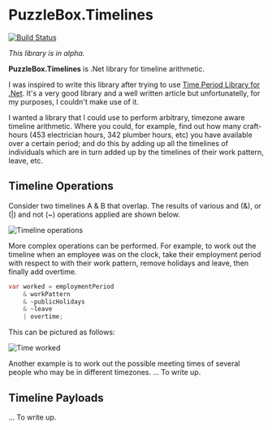 # PuzzleBox.Timelines

[![Build Status](https://dev.azure.com/jasonkstevens/PuzzleBox.Timeline/_apis/build/status/JasonKStevens.PuzzleBox.Timelines?branchName=master)](https://dev.azure.com/jasonkstevens/PuzzleBox.Timeline/_build/latest?definitionId=2&branchName=master)

_This library is in alpha._

**PuzzleBox.Timelines** is .Net library for timeline arithmetic.

I was inspired to write this library after trying to use [Time Period Library for .Net](https://www.codeproject.com/Articles/168662/Time-Period-Library-for-NET). It's a very good library and a well written article but unfortunatelly, for my purposes, I couldn't make use of it.

I wanted a library that I could use to perform arbitrary, timezone aware timeline arithmetic. Where you could, for example, find out how many craft-hours (453 electrician hours, 342 plumber hours, etc) you have available over a certain period; and do this by adding up all the timelines of individuals which are in turn added up by the timelines of their work pattern, leave, etc.

## Timeline Operations

Consider two timelines A & B that overlap. The results of various and (&), or (|) and not (~) operations applied are shown below.

![Timeline operations](https://lh3.googleusercontent.com/ipogJJce_SQEJbACaUwSQEwpJ_tMW7ehA-9q4le5ICaagI2Mc6pVJFjoKOCa9QUxjvPTg_EOHhPslkfbDjGN8BzLflDLFusaYcHzCR0aJ4Ku4DysnfMzusn5YBQA3TpFjDIy70nGTX41cd0qRxe_pYXO0TTLGQgzDfcIIVavEu6U006pdhLin3DzngiYYqTpiOTzjGMT5L7e4H-4jDylRe-1Z0ql0hdanxCTyOtmonVvguWWBHeiLD6gCXHRcliNf9MZSOWaFBBcsGABhiDe8lMpc8YcDxe6RQejaXxzNCFpablGmAAsVMjpL73kXHGFb-1YVq7XTvh3s1CbUTLLxQrrooy2-gZAkVtBeBUCsPs_mNyfN9Oaldli0lfldyqHkS2FJVRxo0nGfdtfo8j89mNiV2qV6ScoIea1hzX_pHgRvu5n6EZI-ihZEQkUrmkpHtQDMj_kpDkR0FSCS0rrB4OHJa5EWOyBizG2rEnlV4olQ_ATGBttThm6jE74suTOVtPUMO33hk-oAHwdwbGs6ybKqkdE4z5oViS4wBJacenvbFTaA2oVMUfd1wjpG8NAXZit7nQJlEsWCDpVh-Qh9mUxugA8mb0jQZMw6ZJZoeqPv1jPaWQmjLYFNw5x0PN1UX9_Mzf5Vf4jPXWRY1vutf916UJxEkj2=w551-h417-no)

More complex operations can be performed.  For example, to work out the timeline when an employee was on the clock, take their employment period with respect to with their work pattern, remove holidays and leave, then finally add overtime.

```c#
var worked = employmentPeriod
    & workPattern
    & ~publicHolidays
    & ~leave
    | overtime;
```

This can be pictured as follows:

![Time worked](https://lh3.googleusercontent.com/rpQiLFgTrC9AkVONilJRoD7tomJUXldduXm8geGxl0Kh7ZRr589BeDggC3ERSZ89USMD1gMvj82zvXbxvvdykE4SuiGcWzprSYBW24EM0R0XigC4G2vps3L5Ny-cu_15ni_d5JDub8ueTaSMiHsLuHFMHc0SAm7TBYISRcqR0jI0OGkVlFLZCEIlJEdZVYGMUI8NgmC0obkBcacxFJfPwLDZuaMPyjVb7OkGUrTnwxbbQSNx8nJuVmq65Jm_wvBgVCU37kJm2EgSHxfJb6bzF61qfx87MlcG0HQCmjOASaoGgXY5iAzRgNp3uIulj8u0gMLuWvRILvD6AKkWeCtvPApcjVPobkGlhxdzSi1_95mh3zdTXLSJhJZi2taWgwMESKLhkKnFTMij7Xxk6ccDtax-7SEVdwd9f1BmK0PCz7n2XUEFecDGpfPtXHTcMSIBPQDkskF1iK4XV9smK7uWzDTFNeEj1g-Qz_iKKQpKJa5UQkx9k1cmq_W8OhVWc9OOCyatCW7gBoIAdtRB47ml0dwTppaJutYMTgtqs20kb99O0mUDxT8hyA8T4kdIysxAL7LBMf7t7VjSkZDkwU7KQG456s0uGctdTwpI0DdiI_feXgj3hhwpPsSqlz5joj85hTKxGqwc-Aiq_cyAVrCL7zGO4qdchVlx=w784-h286-no)

Another example is to work out the possible meeting times of several people who may be in different timezones.
... To write up.

## Timeline Payloads

... To write up.
